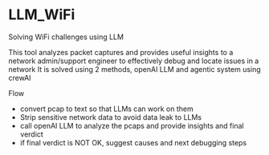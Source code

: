 # LLM_WiFi
Solving WiFi challenges using LLM

This tool analyzes packet captures and provides useful insights to a network admin/support engineer to effectively debug and locate issues in a network It is solved using 2 methods, openAI LLM and agentic system using crewAI

Flow
- convert pcap to text so that LLMs can work on them
- Strip sensitive network data to avoid data leak to LLMs
- call openAI LLM to analyze the pcaps and provide insights and final verdict
- if final verdict is NOT OK, suggest causes and next debugging steps
